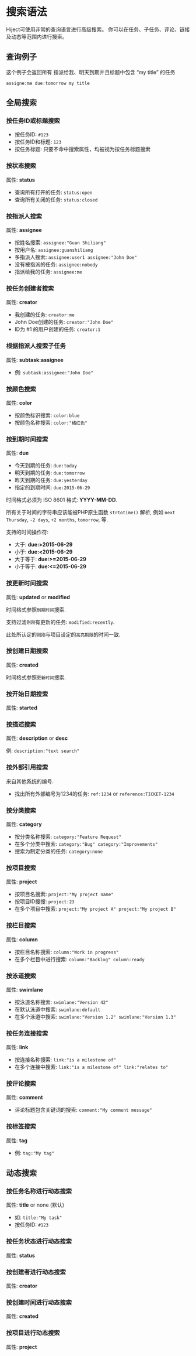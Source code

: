 搜索语法
=======

Hiject可使用非常的查询语言进行高级搜索。 
你可以在任务、子任务、评论、链接及动态等范围内进行搜索。

查询例子
-------

这个例子会返回所有 指派给我、明天到期并且标题中包含 “my title” 的任务

```
assigne:me due:tomorrow my title
```

全局搜索
-------

### 按任务ID或标题搜索

- 按任务ID: `#123`
- 按任务ID和标题: `123`
- 按任务标题: 只要不命中搜索属性，均被视为按任务标题搜索

### 按状态搜索

属性: **status**

- 查询所有打开的任务: `status:open`
- 查询所有关闭的任务: `status:closed`

### 按指派人搜索

属性: **assignee**

- 按姓名搜索: `assignee:"Guan Shiliang"`
- 按用户名: `assignee:guanshiliang`
- 多指派人搜索: `assignee:user1 assignee:"John Doe"`
- 没有被指派的任务: `assignee:nobody`
- 指派给我的任务: `assignee:me`

### 按任务创建者搜索

属性: **creator**

- 我创建的任务: `creator:me`
- John Doe创建的任务: `creator:"John Doe"`
- ID为 #1 的用户创建的任务: `creator:1`

### 根据指派人搜索子任务

属性: **subtask:assignee**

- 例: `subtask:assignee:"John Doe"`

### 按颜色搜索

属性: **color**

- 按颜色标识搜索: `color:blue`
- 按颜色名称搜索: `color:"橘红色"`

### 按到期时间搜索

属性: **due**

- 今天到期的任务: `due:today`
- 明天到期的任务: `due:tomorrow`
- 昨天到期的任务: `due:yesterday`
- 指定的到期时间: `due:2015-06-29`

时间格式必须为 ISO 8601 格式: **YYYY-MM-DD**.

所有关于时间的字符串应该能被PHP原生函数 `strtotime()` 解析, 例如 `next Thursday`, `-2 days`, `+2 months`, `tomorrow`, 等.

支持的时间操作符:

- 大于: **due:>2015-06-29**
- 小于: **due:<2015-06-29**
- 大于等于: **due:>=2015-06-29**
- 小于等于: **due:<=2015-06-29**

### 按更新时间搜索

属性: **updated** or **modified**

时间格式参照`到期时间`搜索.

支持过滤`刚刚`有更新的任务: `modified:recently`.

此处所认定的`刚刚`与项目设定的`高亮期限`的时间一致.

### 按创建日期搜索

属性: **created**

时间格式参照`更新时间`搜索.

### 按开始日期搜索

属性: **started**

### 按描述搜索

属性: **description** or **desc**

例: `description:"text search"`

### 按外部引用搜索

来自其他系统的编号.

- 找出所有外部编号为1234的任务: `ref:1234` or `reference:TICKET-1234`

### 按分类搜索

属性: **category**

- 按分类名称搜索: `category:"Feature Request"`
- 在多个分类中搜索: `category:"Bug" category:"Improvements"`
- 搜索为制定分类的任务: `category:none`

### 按项目搜索

属性: **project**

- 按项目名搜索: `project:"My project name"`
- 按项目ID搜搜: `project:23`
- 在多个项目中搜索: `project:"My project A" project:"My project B"`

### 按栏目搜索

属性: **column**

- 按栏目名称搜索: `column:"Work in progress"`
- 在多个栏目中进行搜索: `column:"Backlog" column:ready`

### 按泳道搜索

属性: **swimlane**

- 按泳道名称搜索: `swimlane:"Version 42"`
- 在默认泳道中搜索: `swimlane:default`
- 在多个泳道中搜索: `swimlane:"Version 1.2" swimlane:"Version 1.3"`

### 按任务连接搜索

属性: **link**

- 按连接名称搜索: `link:"is a milestone of"`
- 在多个连接中搜索: `link:"is a milestone of" link:"relates to"`

### 按评论搜索

属性: **comment**

- 评论标题包含关键词的搜索: `comment:"My comment message"`

### 按标签搜索

属性: **tag**

- 例: `tag:"My tag"`

动态搜索
-------

### 按任务名称进行动态搜索

属性: **title** or none (默认)

- 如: `title:"My task"`
- 按任务ID: `#123`

### 按任务状态进行动态搜索

属性: **status**

### 按创建者进行动态搜索

属性: **creator**

### 按创建时间进行动态搜索

属性: **created**

### 按项目进行动态搜索

属性: **project**
